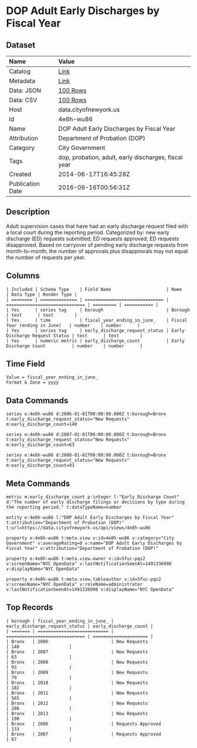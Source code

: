 # DOP Adult Early Discharges by Fiscal Year

## Dataset

| Name | Value |
| :--- | :---- |
| Catalog | [Link](https://catalog.data.gov/dataset/dop-adult-early-discharges-by-fiscal-year-a5dd3) |
| Metadata | [Link](https://data.cityofnewyork.us/api/views/4e8h-wu86) |
| Data: JSON | [100 Rows](https://data.cityofnewyork.us/api/views/4e8h-wu86/rows.json?max_rows=100) |
| Data: CSV | [100 Rows](https://data.cityofnewyork.us/api/views/4e8h-wu86/rows.csv?max_rows=100) |
| Host | data.cityofnewyork.us |
| Id | 4e8h-wu86 |
| Name | DOP Adult Early Discharges by Fiscal Year |
| Attribution | Department of Probation (DOP) |
| Category | City Government |
| Tags | dop, probation, adult, early discharges, fiscal year |
| Created | 2014-06-17T16:45:28Z |
| Publication Date | 2016-09-16T00:56:31Z |

## Description

Adult supervision cases that have had an early discharge request filed with a local court during the reporting period. Categorized by: new early discharge (ED) requests submitted; ED requests approved; ED requests disapproved. Based on carryover of pending early discharge requests from month-to-month, the number of approvals plus disapprovals may not equal the number of requests per year.

## Columns

```ls
| Included | Schema Type    | Field Name                     | Name                           | Data Type | Render Type |
| ======== | ============== | ============================== | ============================== | ========= | =========== |
| Yes      | series tag     | borough                        | Borough                        | text      | text        |
| Yes      | time           | fiscal_year_ending_in_june_    | Fiscal Year (ending in June)   | number    | number      |
| Yes      | series tag     | early_discharge_request_status | Early Discharge Request Status | text      | text        |
| Yes      | numeric metric | early_discharge_count          | Early Discharge Count          | number    | number      |
```

## Time Field

```ls
Value = fiscal_year_ending_in_june_
Format & Zone = yyyy
```

## Data Commands

```ls
series e:4e8h-wu86 d:2006-01-01T00:00:00.000Z t:borough=Bronx t:early_discharge_request_status="New Requests" m:early_discharge_count=140

series e:4e8h-wu86 d:2007-01-01T00:00:00.000Z t:borough=Bronx t:early_discharge_request_status="New Requests" m:early_discharge_count=63

series e:4e8h-wu86 d:2008-01-01T00:00:00.000Z t:borough=Bronx t:early_discharge_request_status="New Requests" m:early_discharge_count=93
```

## Meta Commands

```ls
metric m:early_discharge_count p:integer l:"Early Discharge Count" d:"The number of early discharge filings or decisions by type during the reporting period." t:dataTypeName=number

entity e:4e8h-wu86 l:"DOP Adult Early Discharges by Fiscal Year" t:attribution="Department of Probation (DOP)" t:url=https://data.cityofnewyork.us/api/views/4e8h-wu86

property e:4e8h-wu86 t:meta.view v:id=4e8h-wu86 v:category="City Government" v:averageRating=0 v:name="DOP Adult Early Discharges by Fiscal Year" v:attribution="Department of Probation (DOP)"

property e:4e8h-wu86 t:meta.view.owner v:id=5fuc-pqz2 v:screenName="NYC OpenData" v:lastNotificationSeenAt=1491336998 v:displayName="NYC OpenData"

property e:4e8h-wu86 t:meta.view.tableauthor v:id=5fuc-pqz2 v:screenName="NYC OpenData" v:roleName=administrator v:lastNotificationSeenAt=1491336998 v:displayName="NYC OpenData"
```

## Top Records

```ls
| borough | fiscal_year_ending_in_june_ | early_discharge_request_status | early_discharge_count | 
| ======= | =========================== | ============================== | ===================== | 
| Bronx   | 2006                        | New Requests                   | 140                   | 
| Bronx   | 2007                        | New Requests                   | 63                    | 
| Bronx   | 2008                        | New Requests                   | 93                    | 
| Bronx   | 2009                        | New Requests                   | 79                    | 
| Bronx   | 2010                        | New Requests                   | 182                   | 
| Bronx   | 2011                        | New Requests                   | 565                   | 
| Bronx   | 2012                        | New Requests                   | 286                   | 
| Bronx   | 2013                        | New Requests                   | 190                   | 
| Bronx   | 2006                        | Requests Approved              | 133                   | 
| Bronx   | 2007                        | Requests Approved              | 67                    | 
```